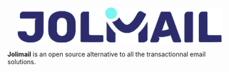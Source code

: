 <p align="center">
  <img height="80" src="resources/logo.svg">
</p>

**Jolimail** is an open source alternative to all the transactionnal email solutions.
